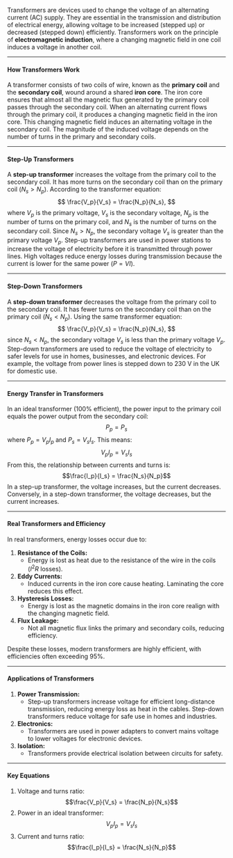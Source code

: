 Transformers are devices used to change the voltage of an alternating current (AC) supply. They are essential in the transmission and distribution of electrical energy, allowing voltage to be increased (stepped up) or decreased (stepped down) efficiently. Transformers work on the principle of **electromagnetic induction**, where a changing magnetic field in one coil induces a voltage in another coil.

---

#### **How Transformers Work**
A transformer consists of two coils of wire, known as the **primary coil** and the **secondary coil**, wound around a shared **iron core**. The iron core ensures that almost all the magnetic flux generated by the primary coil passes through the secondary coil. When an alternating current flows through the primary coil, it produces a changing magnetic field in the iron core. This changing magnetic field induces an alternating voltage in the secondary coil. The magnitude of the induced voltage depends on the number of turns in the primary and secondary coils.

---

#### **Step-Up Transformers**
A **step-up transformer** increases the voltage from the primary coil to the secondary coil. It has more turns on the secondary coil than on the primary coil ($N_s > N_p$). According to the transformer equation:
$$
\frac{V_p}{V_s} = \frac{N_p}{N_s},
$$
where $V_p$ is the primary voltage, $V_s$ is the secondary voltage, $N_p$ is the number of turns on the primary coil, and $N_s$ is the number of turns on the secondary coil. Since $N_s > N_p$, the secondary voltage $V_s$ is greater than the primary voltage $V_p$. Step-up transformers are used in power stations to increase the voltage of electricity before it is transmitted through power lines. High voltages reduce energy losses during transmission because the current is lower for the same power ($P = VI$).

---

#### **Step-Down Transformers**
A **step-down transformer** decreases the voltage from the primary coil to the secondary coil. It has fewer turns on the secondary coil than on the primary coil ($N_s < N_p$). Using the same transformer equation:
$$
\frac{V_p}{V_s} = \frac{N_p}{N_s},
$$
since $N_s < N_p$, the secondary voltage $V_s$ is less than the primary voltage $V_p$. Step-down transformers are used to reduce the voltage of electricity to safer levels for use in homes, businesses, and electronic devices. For example, the voltage from power lines is stepped down to 230 V in the UK for domestic use.

---

#### **Energy Transfer in Transformers**
In an ideal transformer (100% efficient), the power input to the primary coil equals the power output from the secondary coil:
$$P_p = P_s$$
where $P_p = V_p I_p$ and $P_s = V_s I_s$. This means:
$$V_p I_p = V_s I_s$$
From this, the relationship between currents and turns is:
$$\frac{I_p}{I_s} = \frac{N_s}{N_p}$$
In a step-up transformer, the voltage increases, but the current decreases. Conversely, in a step-down transformer, the voltage decreases, but the current increases.

---

#### **Real Transformers and Efficiency**
In real transformers, energy losses occur due to:
1. **Resistance of the Coils:**
   - Energy is lost as heat due to the resistance of the wire in the coils ($I^2R$ losses).
1. **Eddy Currents:**
   - Induced currents in the iron core cause heating. Laminating the core reduces this effect.
3. **Hysteresis Losses:**
   - Energy is lost as the magnetic domains in the iron core realign with the changing magnetic field.
4. **Flux Leakage:**
   - Not all magnetic flux links the primary and secondary coils, reducing efficiency.

Despite these losses, modern transformers are highly efficient, with efficiencies often exceeding 95%.

---

#### **Applications of Transformers**
1. **Power Transmission:**
   - Step-up transformers increase voltage for efficient long-distance transmission, reducing energy loss as heat in the cables. Step-down transformers reduce voltage for safe use in homes and industries.
2. **Electronics:**
   - Transformers are used in power adapters to convert mains voltage to lower voltages for electronic devices.
3. **Isolation:**
   - Transformers provide electrical isolation between circuits for safety.

---

#### **Key Equations**
1. Voltage and turns ratio:
$$\frac{V_p}{V_s} = \frac{N_p}{N_s}$$
2. Power in an ideal transformer:
$$V_p I_p = V_s I_s$$
3. Current and turns ratio:
$$\frac{I_p}{I_s} = \frac{N_s}{N_p}$$
